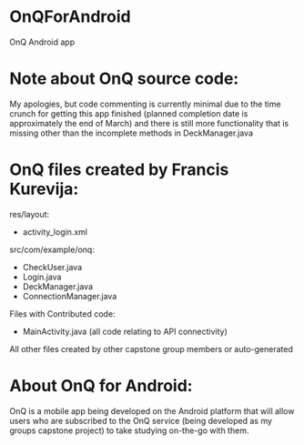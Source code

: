 OnQForAndroid
======================================================================================================================

OnQ Android app

Note about OnQ source code:
======================================================================================================================
My apologies, but code commenting is currently minimal due to the time crunch for getting this app finished (planned
completion date is approximately the end of March) and there is still more functionality that is missing other than
the incomplete methods in DeckManager.java

OnQ files created by Francis Kurevija:
======================================================================================================================
res/layout:
- activity_login.xml

src/com/example/onq:
- CheckUser.java
- Login.java
- DeckManager.java
- ConnectionManager.java

Files with Contributed code:
- MainActivity.java (all code relating to API connectivity)

All other files created by other capstone group members or auto-generated

About OnQ for Android:
======================================================================================================================
OnQ is a mobile app being developed on the Android platform that will allow users who are subscribed to the OnQ
service (being developed as my groups capstone project) to take studying on-the-go with them.
